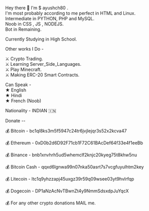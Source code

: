  Hey there 🙋 I'm $ ayushch80 .    
 I'm most probably according to me perfect in HTML and Linux.    
 Intermediate in PYTHON, PHP and MySQL.    
 Noob in CSS , JS , NODEJS.    
 Bot in Remaining.    


 Currently Studying in High School.


 
Other works I Do -

⚔️ Crypto Trading.   
⚔️ Learning Server_Side_Languages.   
⚔️ Play Minecraft.  
⚔️ Making ERC-20 Smart Contracts.  



 Can Speak -   
 ★ English     
 ★ Hindi     
 ★ French (Noob)   


 Nationality - INDIAN 🇮🇳


 Donate --

  
  💰 Bitcoin - bc1ql8ks3m5f5947c24tr6jvjlejqr3s52x2kcva47

  💰 Ethereum - 0xD0b2d6D92F71cb1F72C61BAcDef64f33e4f1eeBb

  💰 Binance - bnb1xnvhrh5ud5whemclf2knjc20kyeg75t8khw5nu

  💰 Bitcoin Cash - qqxd6lgnwa99n07nka50asrt7s7vcgfuyulhtm2key

  💰 Litecoin - ltc1q9yhzzapj45uxgz39r59q09wsee03yt9hvlrfqp

  💰 Dogecoin - DP1aNzAcNvTBwnZt4y9NmmSdsxdpJuYqcX

  💰 For any other crypto donations MAIL me.

